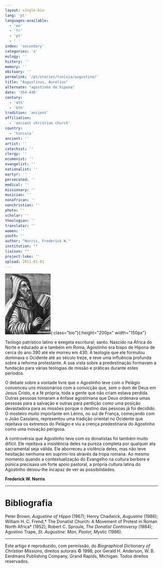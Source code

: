 ```yaml
---
layout: single-bio
lang: 'pt'
languages-available:
  - 'en'
  - 'fr'
  - 'pt'
  - ' '
index: 'secondary'
categories: 'a'
eulogy: ''
history: ''
memory: ''
obituary: ''
permalink: '/pt/stories/tunisia/augustine/'
title: "Augustinus, Aurelius"
alternate: "agostinho de hipona"
date: '354-430'
century:
  - '4th'
  - '5th'
tradition: 'ancient'
affiliation:
  - 'ancient christian church'
country:
  - 'tunisia'
ancient: ''
artist: ''
catechist: ''
clergy: ''
ecumenist: ''
evangelist: ''
nationalist: ''
martyr: ''
persecuted: ''
medical: ''
missionary: ''
musician: ''
nonafrican: ''
nonchristian: ''
photo: ''
scholar: ''
theologian: ''
translator: ''
women: ''
youth: ''
author: "Norris, Frederick W."
institution: ""
liaison: ""
project-luke: ''
upload: 2011-01-01
---
```


![Augustine](/images/bio-pics/tunisia/augustine/augustine.jpg){:class="bio"}{:height="200px" width="150px"}

Teólogo patrístico latino e exegeta escritural; santo. Nascido na África do Norte e educado aí e também em Roma, Agostinho era bispo de Hipona de cerca do ano 390 até ele morreu em 430. A teologia que ele formulou dominava o Ocidente até ao século treze, e teve uma influência profunda sobre a reforma protestante. A sua vista sobre a predestinação formavam a fundação para várias teologias de missão e práticas durante estes períodos.

O debate sobre a vontade livre que o Agostinho teve com o Pelágio convenceu uns missionários com a convicção que, sem o dom de Deus em Jesus Cristo, e a fé própria, toda a gente que não criam estava perdida. Outras pessoas tomaram a ênfase agostiniana que Deus ordenava umas pessoas para a salvação e outras para perdição como uma posição devastadora para as missões porque o destino das pessoas já foi decidido. O mosteiro muito importante em Lérins, no sul de França, começando com o João Cassiano, representou uma tradição oriental no Ocidente que rejeitava os extremos do Pelágio e viu a crença predestinaria do Agostinho como uma inovação perigosa.

A controvérsia que Agostinho teve com os donatistas foi também muito difícil. Ele rejeitava a insistência deles na pureza completa por qualquer ata sacramental seja válida. Ele aborreceu a violência deles, mas não teve hesitação nenhuma em suprimi-los através da tropa romana. Ao mesmo momento quando a contextualização do Evangelho na cultura berbere e púnica precisava um forte apoio pastoral, a própria cultura latina do Agostinho deixou-lhe incapaz de ver as possibilidades.

**Frederick W. Norris**

---

# Bibliografia
Peter Brown, *Augustine of Hippo* (1967); Henry Chadwick, *Augustine* (1986); William H. C. Frend,* The Donatist Church: A Movement of Protest in Roman North Africa* (1952); Robert C. Sproule, *The Donatist Controversy* (1984); Agostino Trape, *St. Augustine: Man, Pastor, Mystic* (1986).

---

Este artigo é reproduzido, com permissão, do *Biographical Dictionary of Christian Missions*, direitos autorais © 1998, por Gerald H. Anderson, W. B. Eerdmans Publishing Company, Grand Rapids, Michigan. Todos direitos reservados.